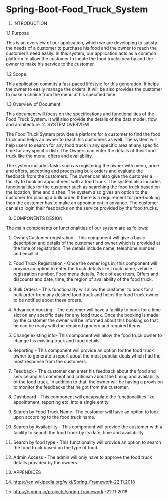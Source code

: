 # Spring-Boot-Food_Truck_System

1. INTRODUCTION

1.1 Purpose

This is an overview of our application, which we are developing to satisfy the needs of a customer to purchase his food and the owner to reach the customer’s need easily. In this system, our application acts as a common platform to allow the customer to locate the food trucks nearby and the owner to make his service to the customer.

1.2 Scope

This application commits a fast-paced lifestyle for this generation. It helps the owner to easily manage the orders. It will be also provides the customer to make a choice from the menu at his specified time.

1.3 Overview of Document
	
This document will focus on the specifications and functionalities of the Food Truck System. It will also provide the details of the data model, flow and architecture.
2. SYSTEM OVERVIEW

The Food Truck System provides a platform for a customer to find the food truck and helps an owner to reach his customers as well. The system will help users to search for any food truck in any specific area at any specific time for any specific dish. The Owners can enter the details of their food truck like the menu, offers and availability.

The system includes tasks such as registering the owner with menu, price and offers, accepting and processing bulk orders and evaluate the feedback from the customers. The owner can also give the customer a facility to book an appointment with a food truck. The system also includes functionalities for the customer such as searching the food truck based on the location, time and dishes. The system also gives an option to the customer for placing a bulk order. If there is a requirement for pre-booking then the customer has to make an appointment in advance. The customer can also login their feedbacks on the service provided by the food trucks.
 
				
3. COMPONENTS DESIGN

The main components or functionalities of our system are as follows:

1.	Owner/Customer registration - This component will give a basic description and details of the customer and owner which is provided at the time of registration. The details include name, telephone number and email id.

2.	Food Truck Registration - Once the owner logs in, this component will provide an option to enter the truck details like Truck name, vehicle registration number, Food menu details, Price of each item, Offers and discounts and date, time, the region of availability of the food truck. 

3.	Bulk Orders - This functionality will allow the customer to book for a bulk order from any desired food truck and helps the food truck owner to be notified about these orders.

4.	Advanced booking - The customer will have a facility to book for a time slot on any specific date for any food truck. Once the booking is made by the customer the owner will be informed about this booking so that he can be ready with the required grocery and required items.

5.	Change existing info- This component will allow the food truck owner to change his existing truck and food details.

6.	Reporting - This component will provide an option for the food truck owner to generate a report about the most popular deals which had the most response from the customers.

7.	Feedback - The customer can enter his feedback about the food and service and his comment and criticism about the timing and availability of the food truck. In addition to that, the owner will be having a provision to monitor the feedbacks that he got from the customer.  

8.	Dashboard - This component will encapsulate the functionalities like appointment, reporting etc. into a single entity.

9.	Search by Food Truck Name- The customer will have an option to look upon according to the food truck name.

10.	Search by Availability - This component will provide the customer with a facility to search the food truck by its date, time and availability.

11.	Search by food type - This functionality will provide an option to search the food truck based on the type of food.

12.	Admin Access - The admin will only have to approve the food truck details provided by the owners.


6. APPENDICES

1.	https://en.wikipedia.org/wiki/Spring_Framework-22.11.2018
2.	https://spring.io/projects/spring-framework -22.11.2018

